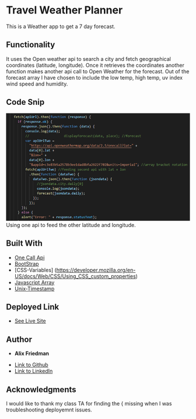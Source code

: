 # Travel Weather Planner
This is a Weather app to get a 7 day forecast. 

## Functionality
It uses the Open weather api to search a city and fetch geographical coordinates (latitude, longitude).
Once it retrieves the coordinates another function makes another api call to Open Weather for the forecast. 
Out of the forecast array I have chosen to include the low temp, high temp, uv index wind speed and humidity. 

## Code Snip
![Site](snip.png)
Using one api to feed the other latitude and longitude.


## Built With
 
* [One Call Api](https://openweathermap.org/api/one-call-api)
* [BootStrap](https://getbootstrap.com/docs/4.0/components/card/) 
* [CSS-Variables] (https://developer.mozilla.org/en-US/docs/Web/CSS/Using_CSS_custom_properties)
* [Javascript Array](https://developer.mozilla.org/en-US/docs/Web/JavaScript/Reference/Global_Objects/Array)
* [Unix-Timestamp](https://www.unixtimestamp.com/)


## Deployed Link

* [See Live Site](https://alix1713.github.io/travelweather/)


## Author

* **Alix Friedman** 

- [Link to Github](https://github.com/alix1713)
- [Link to LinkedIn](https://www.linkedin.com/in/alix1713/)

## Acknowledgments

I would like to thank my class TA for finding the { missing when I was troubleshooting deployemnt issues.

